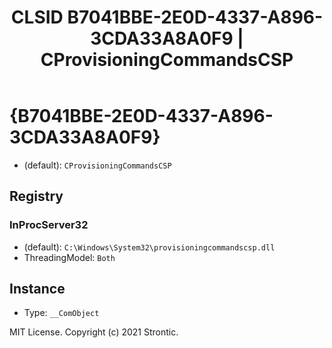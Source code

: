 ﻿---
title: "CLSID B7041BBE-2E0D-4337-A896-3CDA33A8A0F9 | CProvisioningCommandsCSP"
excerpt: What is COM-Object CLSID B7041BBE-2E0D-4337-A896-3CDA33A8A0F9?
---

# {B7041BBE-2E0D-4337-A896-3CDA33A8A0F9}

* (default): `CProvisioningCommandsCSP`

## Registry


### InProcServer32

* (default): `C:\Windows\System32\provisioningcommandscsp.dll`
* ThreadingModel: `Both`

## Instance

* Type: `__ComObject`

MIT License. Copyright (c) 2021 Strontic.


